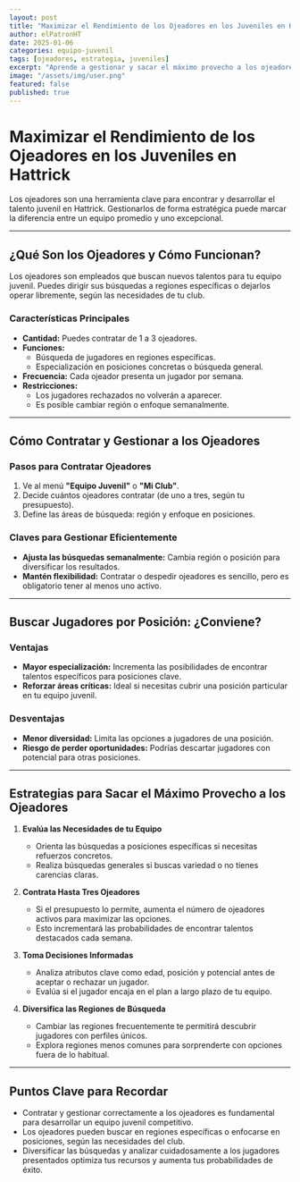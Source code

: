 ```yaml
---
layout: post
title: "Maximizar el Rendimiento de los Ojeadores en los Juveniles en Hattrick"
author: elPatronHT
date: 2025-01-06
categories: equipo-juvenil
tags: [ojeadores, estrategia, juveniles]
excerpt: "Aprende a gestionar y sacar el máximo provecho a los ojeadores juveniles en Hattrick para construir un equipo competitivo."
image: "/assets/img/user.png"
featured: false
published: true
---
```


# Maximizar el Rendimiento de los Ojeadores en los Juveniles en Hattrick

Los ojeadores son una herramienta clave para encontrar y desarrollar el talento juvenil en Hattrick. Gestionarlos de forma estratégica puede marcar la diferencia entre un equipo promedio y uno excepcional.

---

## ¿Qué Son los Ojeadores y Cómo Funcionan?

Los ojeadores son empleados que buscan nuevos talentos para tu equipo juvenil. Puedes dirigir sus búsquedas a regiones específicas o dejarlos operar libremente, según las necesidades de tu club.

### Características Principales

- **Cantidad:** Puedes contratar de 1 a 3 ojeadores.
- **Funciones:**
  - Búsqueda de jugadores en regiones específicas.
  - Especialización en posiciones concretas o búsqueda general.
- **Frecuencia:** Cada ojeador presenta un jugador por semana.
- **Restricciones:**
  - Los jugadores rechazados no volverán a aparecer.
  - Es posible cambiar región o enfoque semanalmente.

---

## Cómo Contratar y Gestionar a los Ojeadores

### Pasos para Contratar Ojeadores

1. Ve al menú **"Equipo Juvenil"** o **"Mi Club"**.
2. Decide cuántos ojeadores contratar (de uno a tres, según tu presupuesto).
3. Define las áreas de búsqueda: región y enfoque en posiciones.

### Claves para Gestionar Eficientemente

- **Ajusta las búsquedas semanalmente:** Cambia región o posición para diversificar los resultados.
- **Mantén flexibilidad:** Contratar o despedir ojeadores es sencillo, pero es obligatorio tener al menos uno activo.

---

## Buscar Jugadores por Posición: ¿Conviene?

### Ventajas

- **Mayor especialización:** Incrementa las posibilidades de encontrar talentos específicos para posiciones clave.
- **Reforzar áreas críticas:** Ideal si necesitas cubrir una posición particular en tu equipo juvenil.

### Desventajas

- **Menor diversidad:** Limita las opciones a jugadores de una posición.
- **Riesgo de perder oportunidades:** Podrías descartar jugadores con potencial para otras posiciones.

---

## Estrategias para Sacar el Máximo Provecho a los Ojeadores

1. **Evalúa las Necesidades de tu Equipo**

   - Orienta las búsquedas a posiciones específicas si necesitas refuerzos concretos.
   - Realiza búsquedas generales si buscas variedad o no tienes carencias claras.

2. **Contrata Hasta Tres Ojeadores**

   - Si el presupuesto lo permite, aumenta el número de ojeadores activos para maximizar las opciones.
   - Esto incrementará las probabilidades de encontrar talentos destacados cada semana.

3. **Toma Decisiones Informadas**

   - Analiza atributos clave como edad, posición y potencial antes de aceptar o rechazar un jugador.
   - Evalúa si el jugador encaja en el plan a largo plazo de tu equipo.

4. **Diversifica las Regiones de Búsqueda**
   - Cambiar las regiones frecuentemente te permitirá descubrir jugadores con perfiles únicos.
   - Explora regiones menos comunes para sorprenderte con opciones fuera de lo habitual.

---

## Puntos Clave para Recordar

- Contratar y gestionar correctamente a los ojeadores es fundamental para desarrollar un equipo juvenil competitivo.
- Los ojeadores pueden buscar en regiones específicas o enfocarse en posiciones, según las necesidades del club.
- Diversificar las búsquedas y analizar cuidadosamente a los jugadores presentados optimiza tus recursos y aumenta tus probabilidades de éxito.
